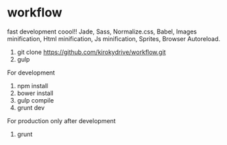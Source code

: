 # workflow
fast development coool!!
Jade, Sass, Normalize.css, Babel, Images minification, Html minification, Js minification, Sprites, Browser Autoreload. 


1. git clone https://github.com/kirokydrive/workflow.git
2. gulp

For development
1. npm install <br/>
2. bower install
3. gulp compile 
4. grunt dev

For production only after development
1. grunt
